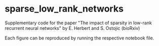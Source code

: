 # sparse_low_rank_networks
Supplementary code for the paper "The impact of sparsity in low-rank recurrent neural networks" by E. Herbert and S. Ostojic (bioRxiv)

Each figure can be reproduced by running the respective notebook file. 
